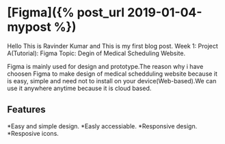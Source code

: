# [Figma]({% post_url 2019-01-04-mypost %})
Hello This is Ravinder Kumar and This is my first blog post.
Week 1: Project A(Tutorial): Figma
Topic: Degin of Medical Scheduling Website.

Figma is mainly used for design and prototype.The reason why i have choosen Figma to make design of medical schedduling website because it is easy, simple and need not to install on your device(Web-based).We can use it anywhere anytime because it is cloud based.

## Features
*Easy and simple design.
*Easly accessiable.
*Responsive design.
*Resposive icons.







